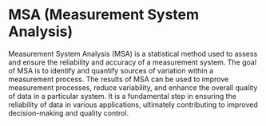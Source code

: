 # MSA (Measurement System Analysis)

Measurement System Analysis (MSA) is a statistical method used to assess and ensure the reliability and accuracy of a measurement system. The goal of MSA is to identify and quantify sources of variation within a measurement process. The results of MSA can be used to improve measurement processes, reduce variability, and enhance the overall quality of data in a particular system. It is a fundamental step in ensuring the reliability of data in various applications, ultimately contributing to improved decision-making and quality control.
